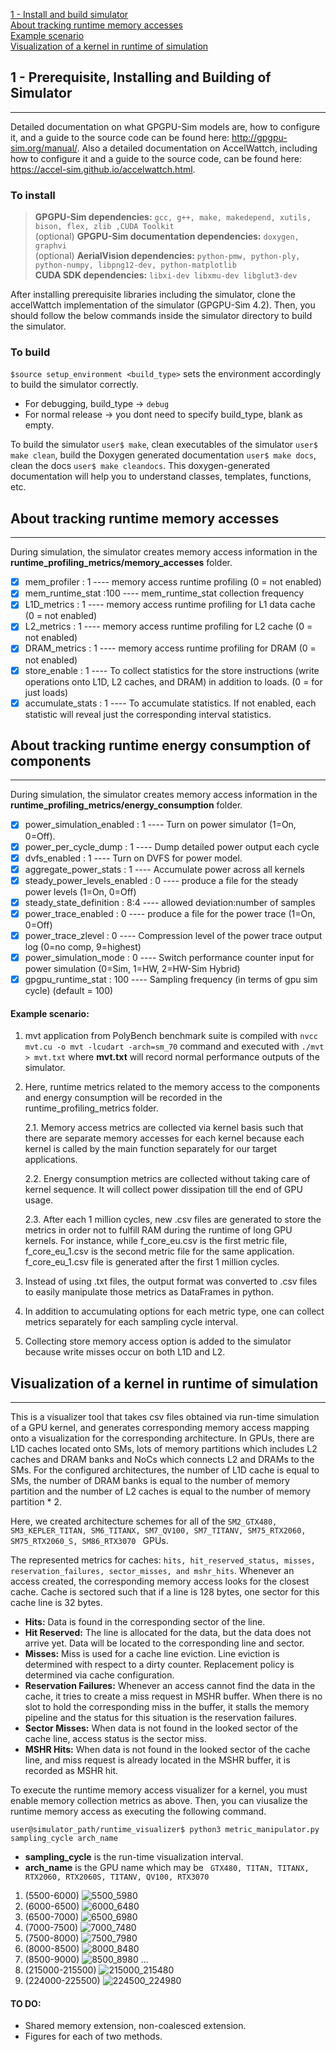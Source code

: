 
[1 - Install and build simulator](##For-the-installation-and-build) <br />
[About tracking runtime memory accesses](##About-tracking-runtime-memory-accesses) <br />
	[Example scenario](####Example-scenario) <br />
[Visualization of a kernel in runtime of simulation](##Visualization-of-a-kernel-in-runtime-of-simulation) <br />

## 1 - Prerequisite, Installing and Building of Simulator
---------------------------------
Detailed documentation on what GPGPU-Sim models are, how to configure it, and a guide to the source code can be found here: <http://gpgpu-sim.org/manual/>. Also a detailed documentation on AccelWattch, including how to configure it and a guide to the source code, can be found here: <https://accel-sim.github.io/accelwattch.html>.
### To install 
> **GPGPU-Sim dependencies:** ```gcc, g++, make, makedepend, xutils, bison, flex, zlib ,CUDA Toolkit``` <br>
> (optional) **GPGPU-Sim documentation dependencies:** ```doxygen, graphvi``` <br>
> (optional) **AerialVision dependencies:** ```python-pmw, python-ply, python-numpy, libpng12-dev, python-matplotlib``` <br>
> **CUDA SDK dependencies:** ```libxi-dev libxmu-dev libglut3-dev```  <br> 

After installing prerequisite libraries including the simulator, clone the accelWattch implementation of the simulator (GPGPU-Sim 4.2). Then, you should follow the below commands inside the simulator directory to build the simulator.

### To build 
`$source setup_environment <build_type>` sets the environment accordingly to build the simulator correctly.
 - For debugging, build_type -> ```debug```
 - For normal release -> you dont need to specify build_type, blank as empty.

To build the simulator ```user$ make```, clean executables of the simulator ```user$ make clean```, build the Doxygen generated documentation ```user$ make docs```, clean the docs ```user$ make cleandocs```. This doxygen-generated documentation will help you to understand classes, templates, functions, etc.

## About tracking runtime memory accesses
-------------------------------------------
During simulation, the simulator creates memory access information in the **runtime_profiling_metrics/memory_accesses** folder. 
 - [x] mem_profiler : 1 ---- memory access runtime profiling (0 = not enabled)
 - [x] mem_runtime_stat :100 ---- mem_runtime_stat collection frequency
 - [x] L1D_metrics : 1 ---- memory access runtime profiling for L1 data cache (0 = not enabled)
 - [x] L2_metrics : 1 ---- memory access runtime profiling for L2 cache (0 = not enabled)
 - [x] DRAM_metrics : 1 ---- memory access runtime profiling for DRAM (0 = not enabled)
 - [x] store_enable : 1 ---- To collect statistics for the store instructions (write operations onto L1D, L2 caches, and DRAM) in addition to loads. (0 = for just loads)
 - [x] accumulate_stats : 1 ---- To accumulate statistics. If not enabled, each statistic will reveal just the corresponding interval statistics.

## About tracking runtime energy consumption of components
-------------------------------------------
During simulation, the simulator creates memory access information in the **runtime_profiling_metrics/energy_consumption** folder. 
 - [x] power_simulation_enabled : 1 ---- Turn on power simulator (1=On, 0=Off).
 - [x] power_per_cycle_dump : 1 ---- Dump detailed power output each cycle
 - [x] dvfs_enabled : 1 ---- Turn on DVFS for power model.
 - [x] aggregate_power_stats : 1 ---- Accumulate power across all kernels
 - [x] steady_power_levels_enabled :  0 ---- produce a file for the steady power levels (1=On, 0=Off)
 - [x] steady_state_definition : 8:4 ---- allowed deviation:number of samples
 - [x] power_trace_enabled : 0 ---- produce a file for the power trace (1=On, 0=Off) 
 - [x] power_trace_zlevel : 0 ---- Compression level of the power trace output log (0=no comp, 9=highest)
 - [x] power_simulation_mode : 0 ---- Switch performance counter input for power simulation (0=Sim, 1=HW, 2=HW-Sim Hybrid)
 - [x] gpgpu_runtime_stat : 100 ---- Sampling frequency (in terms of gpu sim cycle) (default = 100)

#### Example scenario:
1. mvt application from PolyBench benchmark suite is compiled with ```nvcc mvt.cu -o mvt -lcudart -arch=sm_70``` command and executed with ```./mvt > mvt.txt``` where **mvt.txt** will record normal performance outputs of the simulator. 
2. Here, runtime metrics related to the memory access to the components and energy consumption will be recorded in the runtime_profiling_metrics folder.
	
	2.1. Memory access metrics are collected via kernel basis such that there are separate memory accesses for each kernel because each kernel is called by the main function separately for our target applications.
	
	2.2. Energy consumption metrics are collected without taking care of kernel sequence. It will collect power dissipation till the end of GPU usage.
	
	2.3. After each 1 million cycles, new .csv files are generated to store the metrics in order not to fulfill RAM during the runtime of long GPU kernels. For instance, while f_core_eu.csv is the first metric file, f_core_eu_1.csv is the second metric file for the same application. f_core_eu_1.csv file is generated after the first 1 million cycles.
3. Instead of using .txt files, the output format was converted to .csv files to easily manipulate those metrics as DataFrames in python.
4. In addition to accumulating options for each metric type, one can collect metrics separately for each sampling cycle interval.
5. Collecting store memory access option is added to the simulator because write misses occur on both L1D and L2.

## Visualization of a kernel in runtime of simulation
-------------------------------------------
This is a visualizer tool that takes csv files obtained via run-time simulation of a GPU kernel, and generates corresponding memory access mapping onto a visualization for the corresponding architecture. In GPUs, there are L1D caches located onto SMs, lots of memory partitions which includes L2 caches and DRAM banks and NoCs which connects L2 and DRAMs to the SMs. For the configured architectures, the number of L1D cache is equal to SMs, the number of DRAM banks is equal to the number of memory partition and the number of L2 caches is equal to the number of memory partition * 2. 

Here, we created architecture schemes for all of the ```SM2_GTX480, SM3_KEPLER_TITAN, SM6_TITANX, SM7_QV100, SM7_TITANV, SM75_RTX2060, SM75_RTX2060_S, SM86_RTX3070 ``` GPUs. 

The represented metrics for caches: ``` hits, hit_reserved_status, misses, reservation_failures, sector_misses, and mshr_hits ```. Whenever an access created, the corresponding memory access looks for the closest cache. Cache is sectored such that if a line is 128 bytes, one sector for this cache line is 32 bytes.

 - **Hits:** Data is found in the corresponding sector of the line.
 - **Hit Reserved:** The line is allocated for the data, but the data does not arrive yet. Data will be located to the corresponding line and sector.
 - **Misses:** Miss is used for a cache line eviction. Line eviction is determined with respect to a dirty counter. Replacement policy is determined via cache configuration.
 - **Reservation Failures:** Whenever an access cannot find the data in the cache, it tries to create a miss request in MSHR buffer. When there is no slot to hold the corresponding miss in the buffer, it stalls the memory pipeline and the status for this situation is the reservation failures. 
 - **Sector Misses:** When data is not found in the looked sector of the cache line, access status is the sector miss.
 - **MSHR Hits:** When data is not found in the looked sector of the cache line, and miss request is already located in the MSHR buffer, it is recorded as MSHR hit.

To execute the runtime memory access visualizer for a kernel, you must enable memory collection metrics as above. Then, you can viusalize the runtime memory access as executing the following command. 
```console
user@simulator_path/runtime_visualizer$ python3 metric_manipulator.py sampling_cycle arch_name
```
 - **sampling_cycle** is the run-time visualization interval. 
 - **arch_name** is the GPU name which may be ``` GTX480, TITAN, TITANX, RTX2060, RTX2060S, TITANV, QV100, RTX3070```


1. (5500-6000)
![5500_5980](https://user-images.githubusercontent.com/73446582/215438622-621d34ba-7e9b-4c84-bac7-67d971745f5b.png)
2. (6000-6500)
![6000_6480](https://user-images.githubusercontent.com/73446582/215438628-9956b99f-9524-4ae8-9a96-58f6af588540.png)
3. (6500-7000)
![6500_6980](https://user-images.githubusercontent.com/73446582/215438634-81faa265-52d8-4b24-829b-a5b0cab2258e.png)
4. (7000-7500)
![7000_7480](https://user-images.githubusercontent.com/73446582/215438820-f6eb42fb-f8eb-4ecb-9a1a-d16423ac8130.png)
5. (7500-8000)
![7500_7980](https://user-images.githubusercontent.com/73446582/215438644-2f60bbcd-f26d-409d-b0f3-e4bf1ab97c62.png)
6. (8000-8500)
![8000_8480](https://user-images.githubusercontent.com/73446582/215438657-f0afc67e-8634-455c-a4fa-60074fdf76f5.png)
7. (8500-9000)
![8500_8980](https://user-images.githubusercontent.com/73446582/215438664-291fe3a9-70f5-4c0c-b5fe-a09c3720a035.png)
...
420. (215000-215500)
![215000_215480](https://user-images.githubusercontent.com/73446582/215439556-78824537-83e1-4d3f-8da8-004b9afb01b1.png)
439. (224000-225500)
![224500_224980](https://user-images.githubusercontent.com/73446582/215439792-e83f72df-3400-4bf0-bcfa-a4cc7cce0485.png)



#### TO DO:
- Shared memory extension, non-coalesced extension.
- Figures for each of two methods. 
